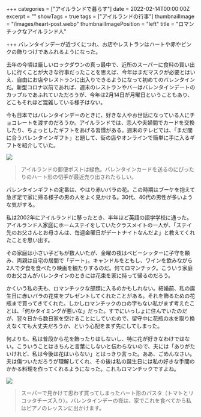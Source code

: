 +++
categories = ["アイルランドで暮らす"]
date = 2022-02-14T00:00:00Z
excerpt = ""
showTags = true
tags = ["アイルランドの行事"]
thumbnailImage = "/images/heart-post.webp"
thumbnailImagePosition = "left"
title = "ロマンチックなアイルランド人"

+++
バレンタインデーが近づくにつれ、お店やレストランはハートや赤やピンクの飾りつけであふれるようになった。

<!--more-->

去年の今頃は厳しいロックダウンの真っ最中で、近所のスーパーに食料の買い出しに行くことが大きな行事だったことを思えば、今年はまだマスクが必要とはいえ、自由にお店やレストランに出入りできるようになって初めてのバレンタインだ。新型コロナ以前であれば、週末のレストランやバーはバレンタインデートのカップルであふれていただろうが、今年は2月14日が月曜日ということもあり、どこもそれほど混雑している様子はない。

今も日本ではバレンタインデーのときに、好きな人やお世話になっている人にチョコレートを渡すのだろうか。アイルランドでは、恋人や夫婦間でカードを交換したり、ちょっとしたギフトをあげる習慣がある。週末のテレビでは、「まだ間に合うバレンタインギフト」と題して、街の店やオンラインで簡単に手に入るギフトを紹介していた。

![](/images/heart-post.webp)

> アイルランドの郵便ポストは緑色。バレンタインカードを送るのにぴったりのハート形の切手が最近売り出されたらしい。

バレンタインギフトの定番は、やはり赤いバラの花。この時期はブーケを抱えて急ぎ足で家に帰る様子の男の人をよく見かける。30代、40代の男性が多いような気がする。

私は2002年にアイルランドに移ったとき、半年ほど英語の語学学校に通った。アイルランド人家庭にホームステイをしていたクラスメイトの一人が、「ステイ先のお父さんとお母さんは、毎週金曜日がデートナイトなんだよ」と教えてくれたことを思い出す。

その家庭は小さい子どもが数人いたが、金曜の夜はベビーシッターに子守を頼み、両親は自宅の居間で「デート」。キャンドルをともし、ワインを飲みながら2人で夕食を食べたり映画を観たりするのだ。何てロマンチック。こういう家庭のお父さんがバレンタインのときには花束を家に持って帰るのだろう。

かくいう私の夫も、ロマンチックな部類に入るのかもしれない。結婚前、私の誕生日に赤いバラの花束をプレゼントしてくれたことがある。それを飾るための花瓶まで買ってきてくれた。しかしロマンチックのロの字もない私がまず考えたことは、「何かタイミングが悪いな」だった。すでにいっしょに住んでいたのだが、翌々日から数日家を空けることにしていたので、留守中に花瓶の水を取り換えなくても大丈夫だろうか、という心配をまず先にしてしまった。

何よりも、私は普段から花を飾ったりはしないし、特に花が好きなわけではない。こういうことはきちんと言葉にしないと伝わらないので、夫には「ありがたいけれど、私は今後は花はいらない」とはっきり言った。ああ、ごめんなさい。夫は傷ついただろうが理解してくれ、その後は私の誕生日には私の好きな手間のかかる料理を作ってくれるようになった。これもロマンチックですよね。

![](/images/valentine-pasta.webp)

> スーパーで見かけて思わず買ってしまったハート形のパスタ（トマトとリコッタチーズ入り）。バレンタインデーの夜は、家でこれを食べてから私はピアノのレッスンに出かけます。